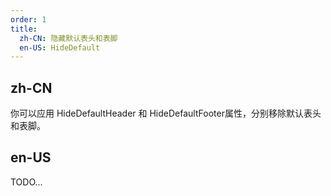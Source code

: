 ```yaml
---
order: 1
title:
  zh-CN: 隐藏默认表头和表脚
  en-US: HideDefault
---
```


## zh-CN

你可以应用 HideDefaultHeader 和 HideDefaultFooter属性，分别移除默认表头和表脚。

## en-US

TODO...
